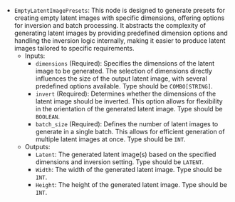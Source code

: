 - `EmptyLatentImagePresets`: This node is designed to generate presets for creating empty latent images with specific dimensions, offering options for inversion and batch processing. It abstracts the complexity of generating latent images by providing predefined dimension options and handling the inversion logic internally, making it easier to produce latent images tailored to specific requirements.
    - Inputs:
        - `dimensions` (Required): Specifies the dimensions of the latent image to be generated. The selection of dimensions directly influences the size of the output latent image, with several predefined options available. Type should be `COMBO[STRING]`.
        - `invert` (Required): Determines whether the dimensions of the latent image should be inverted. This option allows for flexibility in the orientation of the generated latent image. Type should be `BOOLEAN`.
        - `batch_size` (Required): Defines the number of latent images to generate in a single batch. This allows for efficient generation of multiple latent images at once. Type should be `INT`.
    - Outputs:
        - `Latent`: The generated latent image(s) based on the specified dimensions and inversion setting. Type should be `LATENT`.
        - `Width`: The width of the generated latent image. Type should be `INT`.
        - `Height`: The height of the generated latent image. Type should be `INT`.
